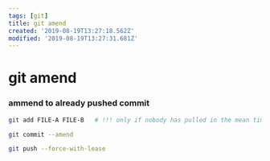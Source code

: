 ```yaml
---
tags: [git]
title: git amend
created: '2019-08-19T13:27:18.562Z'
modified: '2019-08-19T13:27:31.681Z'
---
```


# git amend

### ammend to already pushed commit
```sh
git add FILE-A FILE-B   # !!! only if nobody has pulled in the mean time !!!

git commit --amend

git push --force-with-lease
```
